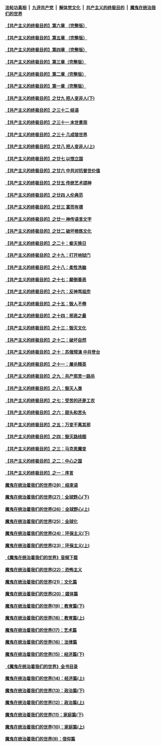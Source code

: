

####  [法轮功真相](../../../../basic/blob/master/README.md?t=04232231) &nbsp;|&nbsp; [九评共产党](../../../../9ping.md/blob/master/README.md?t=04232231) &nbsp;|&nbsp; [解体党文化](../../../../jtdwh.md/blob/master/README.md?t=04232231)  &nbsp;|&nbsp; [共产主义的终极目的](../../../../gczydzjmd.md/blob/master/README.md?t=04232231) &nbsp;|&nbsp; [魔鬼在统治我们的世界](../../../../mgztzwmdsj.md/blob/master/README.md?t=04232231) 

#### [【共产主义的终极目的】第六章 （完整版）](../pages/nsc422/n11428913.md?t=04232231) 

#### [【共产主义的终极目的】第五章 （完整版）](../pages/nsc422/n11428912.md?t=04232231) 

#### [【共产主义的终极目的】第四章 （完整版）](../pages/nsc422/n11428907.md?t=04232231) 

#### [【共产主义的终极目的】第三章（完整版）](../pages/nsc422/n11428848.md?t=04232231) 

#### [【共产主义的终极目的】第二章（完整版）](../pages/nsc422/n11428831.md?t=04232231) 

#### [【共产主义的终极目的】第一章（完整版）](../pages/nsc422/n11417651.md?t=04232231) 

#### [【共产主义的终极目的】之廿九 把人变非人(下)](../pages/nsc422/n11344140.md?t=04232231) 

#### [【共产主义的终极目的】之三十二 结语](../pages/nsc422/n11360535.md?t=04232231) 

#### [【共产主义的终极目的】之三十一 末世景观](../pages/nsc422/n11351129.md?t=04232231) 

#### [【共产主义的终极目的】之三十 几成狼世界](../pages/nsc422/n11348280.md?t=04232231) 

#### [【共产主义的终极目的】之廿八 把人变非人(上)](../pages/nsc422/n11340492.md?t=04232231) 

#### [【共产主义的终极目的】之廿七 以恨立国](../pages/nsc422/n11336944.md?t=04232231) 

#### [【共产主义的终极目的】之廿六 中共对抗普世价值](../pages/nsc422/n11324785.md?t=04232231) 

#### [【共产主义的终极目的】之廿五 传统艺术颂神](../pages/nsc422/n11296396.md?t=04232231) 

#### [【共产主义的终极目的】之廿四 人伦典范](../pages/nsc422/n11296397.md?t=04232231) 

#### [【共产主义的终极目的】之廿三 富而有德](../pages/nsc422/n11283598.md?t=04232231) 

#### [【共产主义的终极目的】之廿一 神传语言文字](../pages/nsc422/n11263265.md?t=04232231) 

#### [【共产主义的终极目的】之廿二 破坏修炼文化](../pages/nsc422/n11245728.md?t=04232231) 

#### [【共产主义的终极目的】之二十：偷天换日](../pages/nsc422/n11238846.md?t=04232231) 

#### [【共产主义的终极目的】之十九：打开地狱门](../pages/nsc422/n11206376.md?t=04232231) 

#### [【共产主义的终极目的】之十八：柔性洗脑](../pages/nsc422/n11199994.md?t=04232231) 

#### [【共产主义的终极目的】之十七：颠倒善恶](../pages/nsc422/n11179782.md?t=04232231) 

#### [【共产主义的终极目的】之十六：反神骂祖宗](../pages/nsc422/n11166798.md?t=04232231) 

#### [【共产主义的终极目的】之十五：毁人不倦](../pages/nsc422/n11166792.md?t=04232231) 

#### [【共产主义的终极目的】之十四：邪恶之最](../pages/nsc422/n11150249.md?t=04232231) 

#### [【共产主义的终极目的】之十三：毁灭文化](../pages/nsc422/n11135227.md?t=04232231) 

#### [【共产主义的终极目的】之十二：破坏自然](../pages/nsc422/n11135214.md?t=04232231) 

#### [【共产主义的终极目的】之十：苏俄预演 中共登台](../pages/nsc422/n11118424.md?t=04232231) 

#### [【共产主义的终极目的】之十一：屠杀精英](../pages/nsc422/n11118442.md?t=04232231) 

#### [【共产主义的终极目的】之九：共产邪灵一路杀](../pages/nsc422/n11114139.md?t=04232231) 

#### [【共产主义的终极目的】之八：毁灭人类](../pages/nsc422/n11108503.md?t=04232231) 

#### [【共产主义的终极目的】之七：受苦的还是工农](../pages/nsc422/n11101809.md?t=04232231) 

#### [【共产主义的终极目的】之六：甜头和苦头](../pages/nsc422/n11096971.md?t=04232231) 

#### [【共产主义的终极目的】之五：万变不离其邪](../pages/nsc422/n11091285.md?t=04232231) 

#### [【共产主义的终极目的】之四：毁灭路线图](../pages/nsc422/n11086284.md?t=04232231) 

#### [【共产主义的终极目的】之三：马克思魔变](../pages/nsc422/n11061941.md?t=04232231) 

#### [【共产主义的终极目的】之二：中心之国](../pages/nsc422/n11047728.md?t=04232231) 

#### [【共产主义的终极目的】之一：序言](../pages/nsc422/n11086077.md?t=04232231) 

#### [魔鬼在统治着我们的世界(28)：结束语](../pages/nsc422/n10936246.md?t=04232231) 

#### [魔鬼在统治着我们的世界(27)：全球野心(下)](../pages/nsc422/n10928319.md?t=04232231) 

#### [魔鬼在统治着我们的世界(26)：全球野心(上)](../pages/nsc422/n10900318.md?t=04232231) 

#### [魔鬼在统治着我们的世界(25)：全球化](../pages/nsc422/n10788205.md?t=04232231) 

#### [魔鬼在统治着我们的世界(24)：环保主义(下)](../pages/nsc422/n10695307.md?t=04232231) 

#### [魔鬼在统治着我们的世界(23)：环保主义(上)](../pages/nsc422/n10688613.md?t=04232231) 

#### [《魔鬼在统治着我们的世界》音频下载](../pages/nsc422/n10635553.md?t=04232231) 

#### [魔鬼在统治着我们的世界(22)：恐怖主义](../pages/nsc422/n10614727.md?t=04232231) 

#### [魔鬼在统治着我们的世界(21)：文化篇](../pages/nsc422/n10597706.md?t=04232231) 

#### [魔鬼在统治着我们的世界(20)：媒体篇](../pages/nsc422/n10586579.md?t=04232231) 

#### [魔鬼在统治着我们的世界(19)：教育篇(下)](../pages/nsc422/n10564808.md?t=04232231) 

#### [魔鬼在统治着我们的世界(18)：教育篇(上)](../pages/nsc422/n10526970.md?t=04232231) 

#### [魔鬼在统治着我们的世界(17)：艺术篇](../pages/nsc422/n10499093.md?t=04232231) 

#### [魔鬼在统治着我们的世界(16)：法律篇](../pages/nsc422/n10485969.md?t=04232231) 

#### [魔鬼在统治着我们的世界(15)：经济篇(下)](../pages/nsc422/n10469975.md?t=04232231) 

#### [《魔鬼在统治着我们的世界》全书目录](../pages/nsc422/n10464261.md?t=04232231) 

#### [魔鬼在统治着我们的世界(14)：经济篇(上)](../pages/nsc422/n10457370.md?t=04232231) 

#### [魔鬼在统治着我们的世界(13)：政治篇(下)](../pages/nsc422/n10448270.md?t=04232231) 

#### [魔鬼在统治着我们的世界(12)：政治篇(上)](../pages/nsc422/n10444576.md?t=04232231) 

#### [魔鬼在统治着我们的世界(11)：家庭篇(下)](../pages/nsc422/n10440961.md?t=04232231) 

#### [魔鬼在统治着我们的世界(10)：家庭篇(上)](../pages/nsc422/n10435448.md?t=04232231) 

#### [魔鬼在统治着我们的世界(9)：信仰篇](../pages/nsc422/n10432159.md?t=04232231) 


